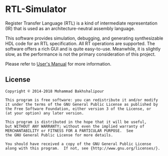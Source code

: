 # RTL-Simulator

Register Transfer Language (RTL) is a kind of intermediate representation (IR) that is used as an architecture-neutral assembly language. 

This software provides simulation, debugging, and generating synthesizable HDL code for an RTL specification. All RT operations are supported. The software offers a rich GUI and is quite easy-to-use. Meanwhile, it is slightly slow, as the performance is not the primary consideration of this project. 

Please refer to [User's Manual](https://github.com/bakhshalipour/RTL-Simulator/blob/master/User's%20Manual.pdf) for more information.

## License
    Copyright © 2014-2018 Mohammad Bakhshalipour

    This program is free software: you can redistribute it and/or modify
    it under the terms of the GNU General Public License as published by
    the Free Software Foundation, either version 3 of the License, or
    (at your option) any later version.

    This program is distributed in the hope that it will be useful,
    but WITHOUT ANY WARRANTY; without even the implied warranty of
    MERCHANTABILITY or FITNESS FOR A PARTICULAR PURPOSE.  See
    the GNU General Public License for more details.

    You should have received a copy of the GNU General Public License
    along with this program.  If not, see {http://www.gnu.org/licenses/}.
